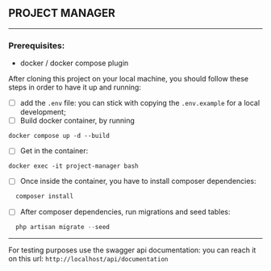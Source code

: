 ## PROJECT MANAGER 

-----

### Prerequisites:
- docker / docker compose plugin



After cloning this project on your local machine, you should follow these steps in order to have it up and running:
- [ ] add the `.env` file: you can stick with copying the `.env.example` for a local development;
- [ ] Build docker container, by running

```shell
docker compose up -d --build
```
- [ ] Get in the container:

```shell
docker exec -it project-manager bash
```

- [ ] Once inside the container, you have to install composer dependencies:

```php
  composer install
```

- [ ] After composer dependencies, run migrations and seed tables:

```php
  php artisan migrate --seed
```
---

For testing purposes use the swagger api documentation: you can reach it on this url: `http://localhost/api/documentation`

